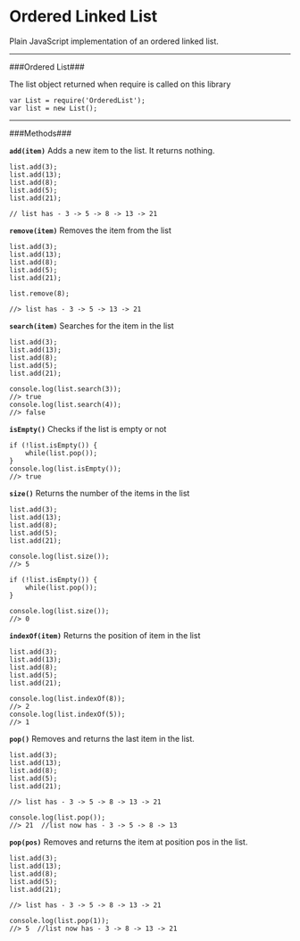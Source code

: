 Ordered Linked List
=====================

Plain JavaScript implementation of an ordered linked list.

------------

###Ordered List###

The list object returned when require is called on this library

	var List = require('OrderedList');
	var list = new List();

------------

###Methods###

**`add(item)`**
Adds a new item to the list. It returns nothing.

	list.add(3);
	list.add(13);
	list.add(8);
	list.add(5);
	list.add(21);

	// list has - 3 -> 5 -> 8 -> 13 -> 21

**`remove(item)`**
Removes the item from the list

	list.add(3);
	list.add(13);
	list.add(8);
	list.add(5);
	list.add(21);

	list.remove(8);

	//> list has - 3 -> 5 -> 13 -> 21


**`search(item)`**
Searches for the item in the list

	list.add(3);
	list.add(13);
	list.add(8);
	list.add(5);
	list.add(21);

	console.log(list.search(3));
	//> true
	console.log(list.search(4));
	//> false


**`isEmpty()`**
Checks if the list is empty or not

	if (!list.isEmpty()) {
		while(list.pop());
	}
	console.log(list.isEmpty());
	//> true


**`size()`**
Returns the number of the items in the list

	list.add(3);
	list.add(13);
	list.add(8);
	list.add(5);
	list.add(21);

	console.log(list.size());
	//> 5

	if (!list.isEmpty()) {
		while(list.pop());
	}

	console.log(list.size());
	//> 0

**`indexOf(item)`**
Returns the position of item in the list

	list.add(3);
	list.add(13);
	list.add(8);
	list.add(5);
	list.add(21);

	console.log(list.indexOf(8));
	//> 2
	console.log(list.indexOf(5));
	//> 1

**`pop()`**
Removes and returns the last item in the list.

	list.add(3);
	list.add(13);
	list.add(8);
	list.add(5);
	list.add(21);

	//> list has - 3 -> 5 -> 8 -> 13 -> 21

	console.log(list.pop());
	//> 21  //list now has - 3 -> 5 -> 8 -> 13


**`pop(pos)`**
Removes and returns the item at position pos in the list.

	list.add(3);
	list.add(13);
	list.add(8);
	list.add(5);
	list.add(21);

	//> list has - 3 -> 5 -> 8 -> 13 -> 21

	console.log(list.pop(1));
	//> 5  //list now has - 3 -> 8 -> 13 -> 21

